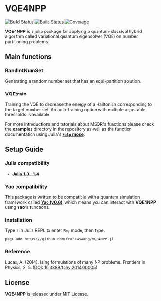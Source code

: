 # VQE4NPP

[![Build Status](https://travis-ci.com/frankwswang/VQE4NPP.jl.svg?branch=master)](https://travis-ci.com/frankwswang/VQE4NPP.jl)
[![Build Status](https://ci.appveyor.com/api/projects/status/github/frankwswang/VQE4NPP.jl?svg=true)](https://ci.appveyor.com/project/frankwswang/VQE4NPP-jl)
[![Coverage](https://codecov.io/gh/frankwswang/VQE4NPP.jl/branch/master/graph/badge.svg)](https://codecov.io/gh/frankwswang/VQE4NPP.jl)

__VQE4NPP__ is a julia package for applying a quantum-classical hybrid algorithm called variational quantum eigensolver (VQE) on number partitioning problems.

## Main functions
### RandIntNumSet
Generating a random number set that has an equi-partition solution.

### VQEtrain
Training the VQE to decrease the energy of a Hailtonian corresponding to the target number set. An auto-training option with multiple adjustable thresholds is available.

For more introductions and tutorials about MSQR's functions please check the __examples__ directory in the repository as well as the function documentation using Julia's [__`Help` mode__](https://docs.julialang.org/en/v1/stdlib/REPL/#Help-mode-1).

## Setup Guide
### Julia compatibility
* [__Julia 1.3 - 1.4__](https://julialang.org)

### Yao compatibility
This package is written to be compatible with a quantum simulation framework called [__Yao (v0.6)__](https://github.com/QuantumBFS/Yao.jl), which means you can interact with __VQE4NPP__ using __Yao__'s functions.

### Installation
Type `]` in Julia REPL to enter `Pkg` mode, then type:
```
pkg> add https://github.com/frankwswang/VQE4NPP.jl
```

### Reference
Lucas, A. (2014). Ising formulations of many NP problems. Frontiers in Physics, 2, 5. ([DOI: 10.3389/fphy.2014.00005](https://www.frontiersin.org/articles/10.3389/fphy.2014.00005/full))

## License
__VQE4NPP__ is released under MIT License.